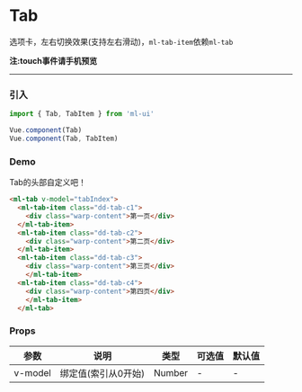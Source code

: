 # Tab

选项卡，左右切换效果(支持左右滑动)，`ml-tab-item`依赖`ml-tab`

<strong>注:touch事件请手机预览</strong>
<hr>

### 引入
```js
import { Tab, TabItem } from 'ml-ui'

Vue.component(Tab)
Vue.component(Tab, TabItem)
```
### Demo

Tab的头部自定义吧！

```html
<ml-tab v-model="tabIndex">
  <ml-tab-item class="dd-tab-c1">
    <div class="warp-content">第一页</div>
  </ml-tab-item>
  <ml-tab-item class="dd-tab-c2">
    <div class="warp-content">第二页</div>
  </ml-tab-item>
  <ml-tab-item class="dd-tab-c3">
    <div class="warp-content">第三页</div>
    </ml-tab-item>
  <ml-tab-item class="dd-tab-c4">
    <div class="warp-content">第四页</div>
    </ml-tab-item>
  </ml-tab>
```
### Props
| 参数          | 说明            | 类型            | 可选值                 | 默认值   |
|-------------  |---------------- |---------------- |-------------- |-------- |
| v-model         | 绑定值(索引从0开始)		  | Number  | - | - |
